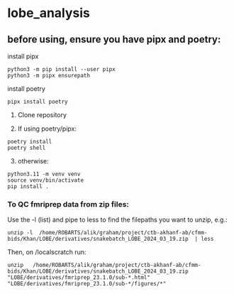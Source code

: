 # lobe_analysis


## before using, ensure you have pipx and poetry:


install pipx
```
python3 -m pip install --user pipx
python3 -m pipx ensurepath
```

install poetry
```
pipx install poetry
```


1. Clone repository


2. If using poetry/pipx:

```
poetry install
poetry shell
```

3. otherwise:

```
python3.11 -m venv venv
source venv/bin/activate
pip install .
```


### To QC fmriprep data from zip files:

Use the -l (list) and pipe to less to find the filepaths you want to unzip, e.g.:
```
unzip -l  /home/ROBARTS/alik/graham/project/ctb-akhanf-ab/cfmm-bids/Khan/LOBE/derivatives/snakebatch_LOBE_2024_03_19.zip  | less
```


Then, on /localscratch run:
```
unzip   /home/ROBARTS/alik/graham/project/ctb-akhanf-ab/cfmm-bids/Khan/LOBE/derivatives/snakebatch_LOBE_2024_03_19.zip  "LOBE/derivatives/fmriprep_23.1.0/sub-*.html" "LOBE/derivatives/fmriprep_23.1.0/sub-*/figures/*"
```

